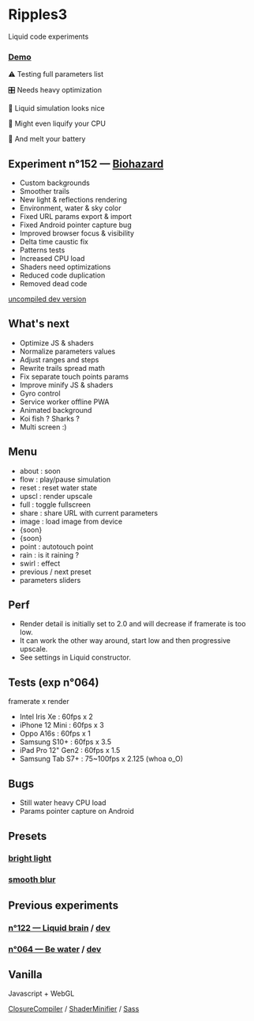 # Ripples3


Liquid code experiments


### [Demo](https://nicopowa.github.io/ripples3)


⚠️ Testing full parameters list

🎛️ Needs heavy optimization

🌊 Liquid simulation looks nice

🫠 Might even liquify your CPU

🪫 And melt your battery


## Experiment n°152 — [Biohazard](https://nicopowa.github.io/ripples3/#wsp=0.997&dmp=0.99&pgs=10&rft=0.73&wth=0.49&tnt=0.395&sps=0.64&rgs=0.28&fre=0.2&frp=0.15&frr=4.1&blr=0.58&dst=13.2&skh=0.35&dpt=10.5&sct=0.51&env=1.98&trd=0.032&tmp=0.69&ttr=2.85&tsp=1.7&css=0.51&csc=0.9&csp=0.035&csb=0.15&csd=2.4&sun=0.3&sth=25&sph=24&lht=0.4&lth=0&lph=0&rfs=0&rfm=0&rfv=0)


- Custom backgrounds
- Smoother trails
- New light & reflections rendering
- Environment, water & sky color
- Fixed URL params export & import
- Fixed Android pointer capture bug
- Improved browser focus & visibility
- Delta time caustic fix
- Patterns tests
- Increased CPU load
- Shaders need optimizations
- Reduced code duplication
- Removed dead code

[uncompiled dev version](https://nicopowa.github.io/ripples3/dev.html)

## What's next

- Optimize JS & shaders
- Normalize parameters values
- Adjust ranges and steps
- Rewrite trails spread math
- Fix separate touch points params
- Improve minify JS & shaders
- Gyro control
- Service worker offline PWA
- Animated background
- Koi fish ? Sharks ?
- Multi screen :)

## Menu

- about : soon
- flow : play/pause simulation
- reset : reset water state
- upscl : render upscale
- full : toggle fullscreen
- share : share URL with current parameters
- image : load image from device
- {soon} 
- {soon} 
- point : autotouch point
- rain : is it raining ?
- swirl : effect
- previous / next preset
- parameters sliders

## Perf

- Render detail is initially set to 2.0 and will decrease if framerate is too low.
- It can work the other way around, start low and then progressive upscale. 
- See settings in Liquid constructor.

## Tests (exp n°064)

framerate x render

- Intel Iris Xe : 60fps x 2
- iPhone 12 Mini : 60fps x 3
- Oppo A16s : 60fps x 1
- Samsung S10+ : 60fps x 3.5
- iPad Pro 12" Gen2 : 60fps x 1.5
- Samsung Tab S7+ : 75~100fps x 2.125 (whoa o_O)

## Bugs

- Still water heavy CPU load
- Params pointer capture on Android

## Presets

### [bright light](https://nicopowa.github.io/ripples3/#wsp=0.997&dmp=0.995&pgs=13&rft=0.24&wth=0.58&tnt=0.035&sps=0.14&rgs=0.64&fre=2.2&frp=0.725&frr=0.3&blr=0.35&dst=3.6&skh=0.62&dpt=0.87&sct=0.28&env=0.73&trd=0.027&tmp=0.88&ttr=3.3&tsp=3.6&css=0.46&csc=0.3&csp=0&csb=0.42&csd=2.4&sun=1.2&sth=270&sph=19&lht=1.4&lth=105&lph=16&rfs=0.75&rfm=2.81&rfv=0.15)

### [smooth blur](https://nicopowa.github.io/ripples3/#wsp=0.997&dmp=0.995&pgs=8&rft=0.57&wth=0.58&tnt=0.02&sps=1.37&rgs=0.09&fre=0.7&frp=0.35&frr=0.3&blr=1.33&dst=6&skh=0.62&dpt=0.84&sct=0.27&env=1.7&trd=0.025&tmp=0.42&ttr=0.35&tsp=1.65&css=0.62&csc=0.5&csp=0&csb=0.16&csd=3&sun=7.2&sth=0.1&sph=44&lht=0.6&lth=110&lph=61&rfs=0.22&rfm=3.24&rfv=0.15)

## Previous experiments

### [n°122 — Liquid brain](https://nicopowa.github.io/ripples3/index122.html) / [dev](https://nicopowa.github.io/ripples3/dev122.html)

### [n°064 — Be water](https://nicopowa.github.io/ripples3/index64.html) / [dev](https://nicopowa.github.io/ripples3/dev64.html)


## Vanilla

Javascript + WebGL

[ClosureCompiler](https://developers.google.com/closure/compiler) / [ShaderMinifier](https://ctrl-alt-test.fr/minifier/) / [Sass](https://sass-lang.com/)